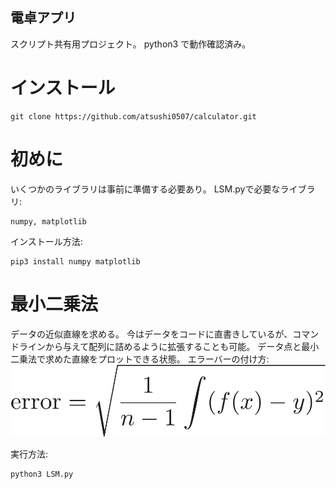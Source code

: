 ## 電卓アプリ
スクリプト共有用プロジェクト。
python3 で動作確認済み。

# インストール
```
git clone https://github.com/atsushi0507/calculator.git
```

# 初めに
いくつかのライブラリは事前に準備する必要あり。
LSM.pyで必要なライブラリ:
```
numpy, matplotlib
```
インストール方法:
```
pip3 install numpy matplotlib
```

# 最小二乗法
データの近似直線を求める。
今はデータをコードに直書きしているが、コマンドラインから与えて配列に詰めるように拡張することも可能。
データ点と最小二乗法で求めた直線をプロットできる状態。
エラーバーの付け方:
![error bar](https://github.com/atsushi0507/calculator/blob/main/img/error.png "error bar")

実行方法:
```
python3 LSM.py
```